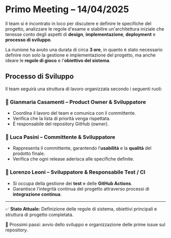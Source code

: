 # Primo Meeting – 14/04/2025

Il team si è incontrato in loco per discutere e definire le specifiche del
progetto, analizzare le regole d'esame e stabilire un'architettura iniziale 
che tenesse conto degli aspetti di **design**, **implementazione**, 
**deployment** e **processo di sviluppo**.

La riunione ha avuto una durata di circa **3 ore**, in quanto è 
stato necessario definire non solo la gestione e implementazione del 
progetto, ma anche ideare le **regole di gioco** e l'**obiettivo del sistema**.

## Processo di Sviluppo

Il team seguirà una struttura di lavoro organizzata secondo i seguenti ruoli:

### 👤 Gianmaria Casamenti – Product Owner & Sviluppatore
- Coordina il lavoro del team e comunica con il committente.
- Verifica che la lista di priorità venga rispettata.
- È responsabile del repository GitHub (owner).

### 👤 Luca Pasini – Committente & Sviluppatore
- Rappresenta il committente, garantendo l’**usabilità** e la **qualità** del prodotto finale.
- Verifica che ogni release aderisca alle specifiche definite.

### 👤 Lorenzo Leoni – Sviluppatore & Responsabile Test / CI
- Si occupa della gestione dei **test** e delle **GitHub Actions**.
- Garantisce l’integrità continua del progetto attraverso processi di **integrazione continua**.

---

✅ **Stato Attuale:** Definizione delle regole di sistema, obiettivi principali e struttura di progetto completata.

📌 Prossimi passi: avvio dello sviluppo e organizzazione delle prime issue sul repository.


